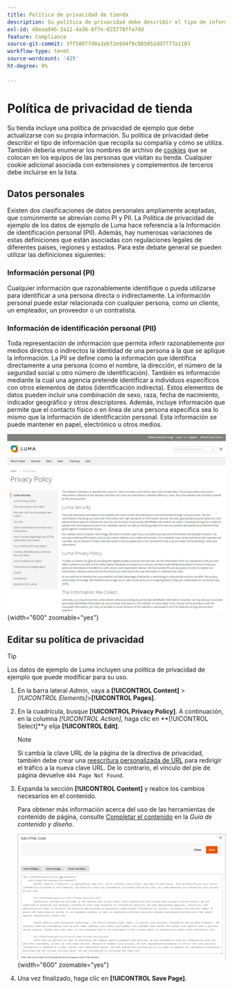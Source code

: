 ```yaml
---
title: Política de privacidad de tienda
description: Su política de privacidad debe describir el tipo de información que recopila su compañía y cómo se utiliza.
exl-id: d8eaa946-2a12-4a36-8f7e-025778ffa7dd
feature: Compliance
source-git-commit: 3ff5807fd0a3ebf2e9d4f9c085852dd7777a1103
workflow-type: tm+mt
source-wordcount: '425'
ht-degree: 0%

---
```


# Política de privacidad de tienda

Su tienda incluye una política de privacidad de ejemplo que debe actualizarse con su propia información. Su política de privacidad debe describir el tipo de información que recopila su compañía y cómo se utiliza. También debería enumerar los nombres de archivo de [cookies](compliance-cookie-law.md#default-cookies) que se colocan en los equipos de las personas que visitan su tienda. Cualquier cookie adicional asociada con extensiones y complementos de terceros debe incluirse en la lista.

## Datos personales

Existen dos clasificaciones de datos personales ampliamente aceptadas, que comúnmente se abrevian como PI y PII. La Política de privacidad de ejemplo de los datos de ejemplo de Luma hace referencia a la Información de identificación personal (PII). Además, hay numerosas variaciones de estas definiciones que están asociadas con regulaciones legales de diferentes países, regiones y estados. Para este debate general se pueden utilizar las definiciones siguientes:

### Información personal (PI)

Cualquier información que razonablemente identifique o pueda utilizarse para identificar a una persona directa o indirectamente. La información personal puede estar relacionada con cualquier persona, como un cliente, un empleador, un proveedor o un contratista.

### Información de identificación personal (PII)

Toda representación de información que permita inferir razonablemente por medios directos o indirectos la identidad de una persona a la que se aplique la información. La PII se define como la información que identifica directamente a una persona (como el nombre, la dirección, el número de la seguridad social u otro número de identificación). También es información mediante la cual una agencia pretende identificar a individuos específicos con otros elementos de datos (identificación indirecta). Estos elementos de datos pueden incluir una combinación de sexo, raza, fecha de nacimiento, indicador geográfico y otros descriptores. Además, incluye información que permite que el contacto físico o en línea de una persona específica sea lo mismo que la información de identificación personal. Esta información se puede mantener en papel, electrónico u otros medios.

![Ejemplo de tienda - política de privacidad](./assets/storefront-privacy-policy.png){width="600" zoomable="yes"}

## Editar su política de privacidad

>[!TIP]
>
>Los datos de ejemplo de Luma incluyen una política de privacidad de ejemplo que puede modificar para su uso.

1. En la barra lateral _Admin_, vaya a **[!UICONTROL Content]** > _[!UICONTROL Elements]_>**[!UICONTROL Pages]**.

1. En la cuadrícula, busque **[!UICONTROL Privacy Policy]**. A continuación, en la columna _[!UICONTROL Action]_, haga clic en **[!UICONTROL Select]**y elija **[!UICONTROL Edit]**.

   >[!NOTE]
   >
   >Si cambia la clave URL de la página de la directiva de privacidad, también debe crear una [reescritura personalizada de URL](../merchandising-promotions/url-rewrite-custom.md) para redirigir el tráfico a la nueva clave URL. De lo contrario, el vínculo del pie de página devuelve `404 Page Not Found`.

1. Expanda la sección **[!UICONTROL Content]** y realice los cambios necesarios en el contenido.

   Para obtener más información acerca del uso de las herramientas de contenido de página, consulte [Completar el contenido](../content-design/page-add.md#step-2-complete-the-content) en la _Guía de contenido y diseño_.

   ![Página de directiva de privacidad - editar contenido](./assets/page-privacy-content-edit.png){width="600" zoomable="yes"}

1. Una vez finalizado, haga clic en **[!UICONTROL Save Page]**.
